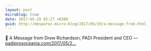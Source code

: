 ```yaml
---
layout: post
microblog: true
date: 2017-05-29 05:27 +0300
guid: http://desparoz.micro.blog/2017/05/29/a-message-from.html
---
```

🔗 A Message from Drew Richardson, PADI President and CEO — [padiprosoceania.com/2017/05/2...](https://padiprosoceania.com/2017/05/29/a-message-from-drew-richardson-padi-president-and-ceo/)
